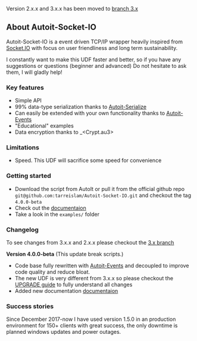 
Version 2.x.x and 3.x.x has been moved to [branch 3.x](https://github.com/tarreislam/Autoit-Socket-IO/tree/3.x)

## About Autoit-Socket-IO
Autoit-Socket-IO is a event driven TCP/IP wrapper heavily inspired from [Socket.IO](https://socket.io/) with focus on user friendliness and long term sustainability.

I constantly want to make this UDF faster and better, so if you have any suggestions or questions (beginner and advanced) Do not hesitate to ask them, I will gladly help!

### Key features
* Simple API
* 99% data-type serialization thanks to [Autoit-Serialize](https://www.autoitscript.com/forum/topic/203728-autoit-serialize)
* Can easily be extended with your own functionality thanks to [Autoit-Events](https://www.autoitscript.com/forum/topic/203866-autoit-events/)
* "Educational" examples
* Data encryption thanks to _<Crypt.au3>

### Limitations
* Speed. This UDF will sacrifice some speed for convenience

### Getting started
* Download the script from AutoIt or pull it from the official github repo `git@github.com:tarreislam/Autoit-Socket-IO.git` and checkout the tag `4.0.0-beta`
* Check out the [documentaion](Docs/README.md)
* Take a look in the `examples/` folder

### Changelog
To see changes from 3.x.x and 2.x.x please checkout the [3.x branch](https://github.com/tarreislam/Autoit-Socket-IO/blob/3.x/upgrade.md)

**Version 4.0.0-beta** (This update break scripts.)

 * Code base fully rewritten with [Autoit-Events](https://www.autoitscript.com/forum/topic/203866-autoit-events/) and decoupled to improve code quality and reduce bloat.
 * The new UDF is very different from 3.x.x so please checkout the [UPGRADE guide](https://github.com/tarreislam/Autoit-Socket-IO/blob/master/UPGRADE.md) to fully understand all changes
 * Added new documentation [documentaion](Docs/README.md)

### Success stories
Since December 2017-now I have used version 1.5.0 in an production environment for 150+ clients with great success, the only downtime is planned windows updates and power outages.
